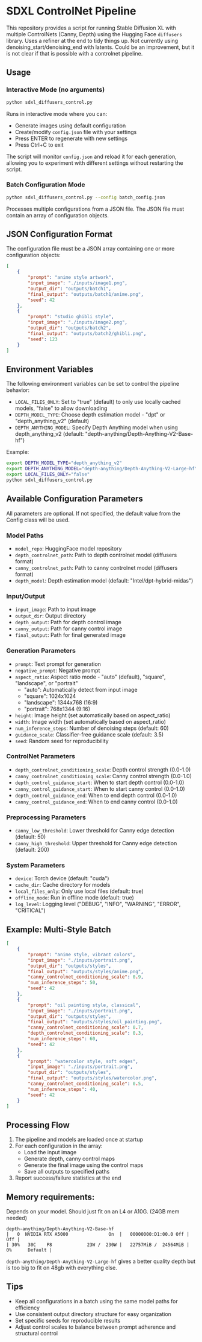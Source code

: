 # SDXL ControlNet Pipeline

This repository provides a script for running Stable Diffusion XL with multiple ControlNets (Canny, Depth) using the Hugging Face `diffusers` library. Uses a refiner at the end to tidy things up. Not currently using denoising_start/denoising_end with latents. Could be an improvement, but it is not clear if that is possible with a controlnet pipeline.

## Usage

### Interactive Mode (no arguments)
```bash
python sdxl_diffusers_control.py
```
Runs in interactive mode where you can:
- Generate images using default configuration
- Create/modify `config.json` file with your settings
- Press ENTER to regenerate with new settings
- Press Ctrl+C to exit

The script will monitor `config.json` and reload it for each generation, allowing you to experiment with different settings without restarting the script.

### Batch Configuration Mode
```bash
python sdxl_diffusers_control.py --config batch_config.json
```
Processes multiple configurations from a JSON file. The JSON file must contain an array of configuration objects.

## JSON Configuration Format

The configuration file must be a JSON array containing one or more configuration objects:

```json
[
    {
        "prompt": "anime style artwork",
        "input_image": "./inputs/image1.png",
        "output_dir": "outputs/batch1",
        "final_output": "outputs/batch1/anime.png",
        "seed": 42
    },
    {
        "prompt": "studio ghibli style",
        "input_image": "./inputs/image2.png",
        "output_dir": "outputs/batch2",
        "final_output": "outputs/batch2/ghibli.png",
        "seed": 123
    }
]
```

## Environment Variables

The following environment variables can be set to control the pipeline behavior:

- `LOCAL_FILES_ONLY`: Set to "true" (default) to only use locally cached models, "false" to allow downloading
- `DEPTH_MODEL_TYPE`: Choose depth estimation model - "dpt" or "depth_anything_v2" (default)
- `DEPTH_ANYTHING_MODEL`: Specify Depth Anything model when using depth_anything_v2 (default: "depth-anything/Depth-Anything-V2-Base-hf")

Example:
```bash
export DEPTH_MODEL_TYPE="depth_anything_v2"
export DEPTH_ANYTHING_MODEL="depth-anything/Depth-Anything-V2-Large-hf"
export LOCAL_FILES_ONLY="false"
python sdxl_diffusers_control.py
```

## Available Configuration Parameters

All parameters are optional. If not specified, the default value from the Config class will be used.

### Model Paths
- `model_repo`: HuggingFace model repository
- `depth_controlnet_path`: Path to depth controlnet model (diffusers format)
- `canny_controlnet_path`: Path to canny controlnet model (diffusers format)
- `depth_model`: Depth estimation model (default: "Intel/dpt-hybrid-midas")

### Input/Output
- `input_image`: Path to input image
- `output_dir`: Output directory
- `depth_output`: Path for depth control image
- `canny_output`: Path for canny control image
- `final_output`: Path for final generated image

### Generation Parameters
- `prompt`: Text prompt for generation
- `negative_prompt`: Negative prompt
- `aspect_ratio`: Aspect ratio mode - "auto" (default), "square", "landscape", or "portrait"
  - "auto": Automatically detect from input image
  - "square": 1024x1024
  - "landscape": 1344x768 (16:9)
  - "portrait": 768x1344 (9:16)
- `height`: Image height (set automatically based on aspect_ratio)
- `width`: Image width (set automatically based on aspect_ratio)
- `num_inference_steps`: Number of denoising steps (default: 60)
- `guidance_scale`: Classifier-free guidance scale (default: 3.5)
- `seed`: Random seed for reproducibility

### ControlNet Parameters
- `depth_controlnet_conditioning_scale`: Depth control strength (0.0-1.0)
- `canny_controlnet_conditioning_scale`: Canny control strength (0.0-1.0)
- `depth_control_guidance_start`: When to start depth control (0.0-1.0)
- `canny_control_guidance_start`: When to start canny control (0.0-1.0)
- `depth_control_guidance_end`: When to end depth control (0.0-1.0)
- `canny_control_guidance_end`: When to end canny control (0.0-1.0)

### Preprocessing Parameters
- `canny_low_threshold`: Lower threshold for Canny edge detection (default: 50)
- `canny_high_threshold`: Upper threshold for Canny edge detection (default: 200)

### System Parameters
- `device`: Torch device (default: "cuda")
- `cache_dir`: Cache directory for models
- `local_files_only`: Only use local files (default: true)
- `offline_mode`: Run in offline mode (default: true)
- `log_level`: Logging level ("DEBUG", "INFO", "WARNING", "ERROR", "CRITICAL")

## Example: Multi-Style Batch

```json
[
    {
        "prompt": "anime style, vibrant colors",
        "input_image": "./inputs/portrait.png",
        "output_dir": "outputs/styles",
        "final_output": "outputs/styles/anime.png",
        "canny_controlnet_conditioning_scale": 0.9,
        "num_inference_steps": 50,
        "seed": 42
    },
    {
        "prompt": "oil painting style, classical",
        "input_image": "./inputs/portrait.png",
        "output_dir": "outputs/styles",
        "final_output": "outputs/styles/oil_painting.png",
        "canny_controlnet_conditioning_scale": 0.7,
        "depth_controlnet_conditioning_scale": 0.3,
        "num_inference_steps": 60,
        "seed": 42
    },
    {
        "prompt": "watercolor style, soft edges",
        "input_image": "./inputs/portrait.png",
        "output_dir": "outputs/styles",
        "final_output": "outputs/styles/watercolor.png",
        "canny_controlnet_conditioning_scale": 0.5,
        "num_inference_steps": 40,
        "seed": 42
    }
]
```

## Processing Flow

1. The pipeline and models are loaded once at startup
2. For each configuration in the array:
   - Load the input image
   - Generate depth, canny control maps
   - Generate the final image using the control maps
   - Save all outputs to specified paths
3. Report success/failure statistics at the end

## Memory requirements: 

Depends on your model. Should just fit on an L4 or A10G. (24GB mem needed)
```
depth-anything/Depth-Anything-V2-Base-hf
|   0  NVIDIA RTX A5000               On  |   00000000:D1:00.0 Off |                  Off |
| 30%   30C    P8             23W /  230W |   22757MiB /  24564MiB |      0%      Default |
```

`depth-anything/Depth-Anything-V2-Large-hf` gives a better quality depth but is too big to fit on 48gb with everything else. 


## Tips

- Keep all configurations in a batch using the same model paths for efficiency
- Use consistent output directory structure for easy organization
- Set specific seeds for reproducible results
- Adjust control scales to balance between prompt adherence and structural control